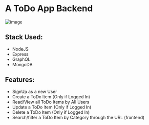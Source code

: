 # A ToDo App Backend
![image](https://github.com/tausvels/toDo_nodeJS_graphQL/blob/master/resources/ToDo%20App%20Demo.gif, "Demo")
## Stack Used:
  - NodeJS
  - Express
  - GraphQL
  - MongoDB
## Features:
  - SignUp as a new User
  - Create a ToDo Item (Only if Logged In)
  - Read/View all ToDo Items by All Users
  - Update a ToDo Item (Only if Logged In)
  - Delete a ToDo Item (Only if Logged In)
  - Search/filter a ToDo Item by Category through the URL (frontend)
